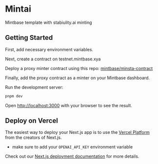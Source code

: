 # Mintai

Mintbase template with stabiulity.ai minting

## Getting Started

First, add necessary environment variables.

Next, create a contract on testnet.mintbase.xya

Deploy a proxy minter contract using this repo:
[mintbase/minsta-contract](https://github.com/Mintbase/minsta-contract)

Finally, add the proxy contract as a minter on your Mintbase dashboard.

Run the development server:

```bash
pnpm dev
```

Open [http://localhost:3000](http://localhost:3000) with your browser to see the result.

## Deploy on Vercel

The easiest way to deploy your Next.js app is to use the [Vercel Platform](https://vercel.com/new?utm_medium=default-template&filter=next.js&utm_source=create-next-app&utm_campaign=create-next-app-readme) from the creators of Next.js.

- make sure to add your ```OPENAI_API_KEY``` environment variable

Check out our [Next.js deployment documentation](https://nextjs.org/docs/deployment) for more details.
